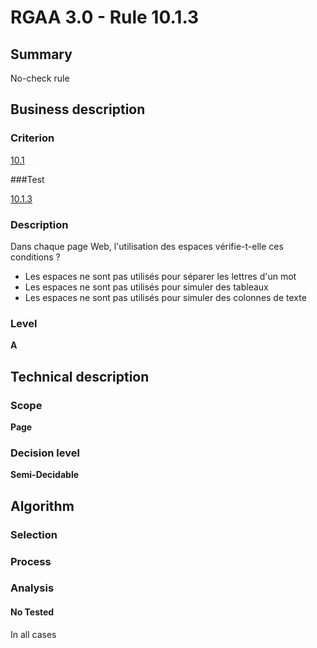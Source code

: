 # RGAA 3.0 -  Rule 10.1.3

## Summary

No-check rule

## Business description

### Criterion

[10.1](http://disic.github.io/rgaa_referentiel_en/RGAA3.0_Criteria_English_version_v1.html#crit-10-1)

###Test

[10.1.3](http://disic.github.io/rgaa_referentiel_en/RGAA3.0_Criteria_English_version_v1.html#test-10-1-3)

### Description

Dans chaque page Web, l'utilisation des espaces v&eacute;rifie-t-elle ces conditions ? 
 
 *  Les espaces ne sont pas utilis&eacute;s pour s&eacute;parer les lettres d'un mot 
 *  Les espaces ne sont pas utilis&eacute;s pour simuler des tableaux 
 *  Les espaces ne sont pas utilis&eacute;s pour simuler des colonnes de texte 


### Level

**A**

## Technical description

### Scope

**Page**

### Decision level

**Semi-Decidable**

## Algorithm

### Selection

### Process

### Analysis

#### No Tested 

In all cases
